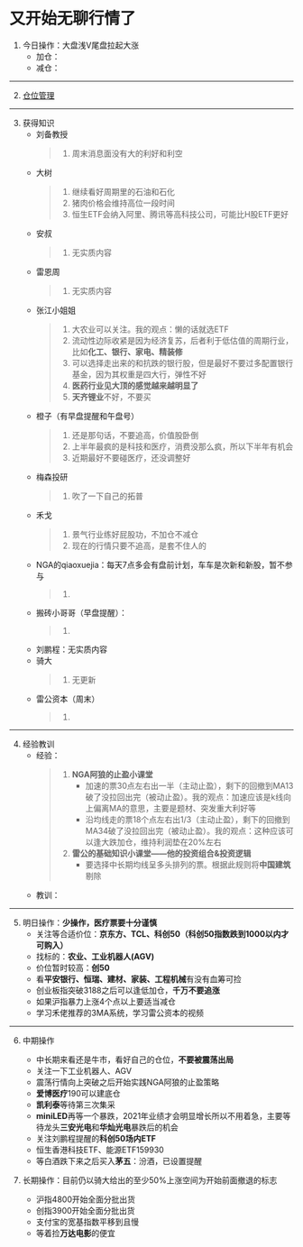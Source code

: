 # 又开始无聊行情了
1. 今日操作：大盘浅V尾盘拉起大涨
    - 加仓：
    - 减仓：

***

2. [仓位管理](https://kdocs.cn/l/cmJAYer3tasI)
 
***

3. 获得知识
    - 刘备教授
        > 1. 周末消息面没有大的利好和利空
    - 大树
        > 1. 继续看好周期里的石油和石化
        > 2. 猪肉价格会维持高位一段时间
        > 3. 恒生ETF会纳入阿里、腾讯等高科技公司，可能比H股ETF更好
    - 安叔
        > 1. 无实质内容
    - 雷恩周
        > 1. 无实质内容
    - 张江小姐姐
        > 1. 大农业可以关注。我的观点：懒的话就选ETF
        > 2. 流动性边际收紧是因为经济复苏，后者利于低估值的周期行业，比如**化工、银行、家电、精装修**
        > 3. 可以选择走出来的和抗跌的银行股，但是最好不要过多配置银行基金，因为其权重是四大行，弹性不好
        > 4. **医药行业见大顶的感觉越来越明显了**
        > 5. **天齐锂业**不好，不要买
    - 橙子（有早盘提醒和午盘号）
        > 1. 还是那句话，不要追高，价值股卧倒
        > 2. 上半年最疯的是科技和医疗，消费没那么疯，所以下半年有机会
        > 3. 近期最好不要碰医疗，还没调整好
    - 梅森投研
        > 1. 吹了一下自己的拓普
    - 禾戈
        > 1. 景气行业练好屁股功，不加仓不减仓
        > 2. 现在的行情只要不追高，是套不住人的
    - NGA的qiaoxuejia：每天7点多会有盘前计划，车车是次新和新股，暂不参与
        > 1. 
    - 搬砖小哥哥（早盘提醒）：
        > 1. 
    - 刘鹏程：无实质内容
    - 骑大
        > 1. 无更新
    - 雷公资本（周末）
        > 1. 
        
***

4. 经验教训
    - 经验：
        > 1. **NGA阿狼的止盈小课堂**
        >     - 加速的票30点左右出一半（主动止盈），剩下的回撤到MA13破了没拉回出完（被动止盈）。我的观点：加速应该是k线向上偏离MA的意思，主要是题材、突发重大利好等
        >     - 沿均线走的票18个点左右出1/3（主动止盈），剩下的回撤到MA34破了没拉回出完（被动止盈）。我的观点：这种应该可以逢大跌加仓，维持利润垫在20%左右
        > 2. **雷公的基础知识小课堂——他的投资组合&投资逻辑**
        >     - 要选择中长期均线呈多头排列的票。根据此规则将**中国建筑**剔除
    - 教训：
***

5. 明日操作：**少操作，医疗票要十分谨慎**
    - 关注等合适价位：**京东方、TCL、科创50（科创50指数跌到1000以内才可购入）**
    - 找标的：**农业、工业机器人(AGV)**
    - 价位暂时较高：**创50**
    - 看**平安银行、恒瑞、建材、家装、工程机械**有没有血筹可捡
    - 创业板指突破3188之后可以逢低加仓，**千万不要追涨**
    - 如果沪指暴力上涨4个点以上要适当减仓
    - 学习禾佬推荐的3MA系统，学习雷公资本的视频

***

6. 中期操作
    - 中长期来看还是牛市，看好自己的仓位，**不要被震荡出局**
    - 关注一下工业机器人、AGV
    - 震荡行情向上突破之后开始实践NGA阿狼的止盈策略
    - **爱博医疗**190可以建底仓
    - **凯利泰**等待第三次集采
    - **miniLED**再等一个暴跌，2021年业绩才会明显增长所以不用着急，主要等待龙头**三安光电**和**华灿光电**暴跌后的机会
    - 关注刘鹏程提醒的**科创50场内ETF**
    - 恒生香港科技ETF、能源ETF159930
    - 等白酒跌下来之后买入**茅五**：汾酒，已设置提醒
    
7. 长期操作：目前仍以骑大给出的至少50%上涨空间为开始前面撤退的标志
    - 沪指4800开始全面分批出货
    - 创指3900开始全面分批出货
    - 支付宝的宽基指数平移到且慢
    - 等着捡**万达电影**的便宜
